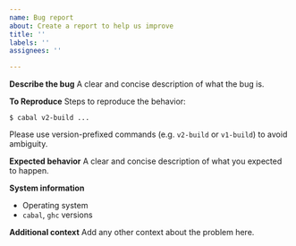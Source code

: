 ```yaml
---
name: Bug report
about: Create a report to help us improve
title: ''
labels: ''
assignees: ''

---
```


**Describe the bug**
A clear and concise description of what the bug is.

**To Reproduce**
Steps to reproduce the behavior:

```
$ cabal v2-build ...
```

Please use version-prefixed commands (e.g. `v2-build` or `v1-build`) to avoid ambiguity.

**Expected behavior**
A clear and concise description of what you expected to happen.

**System information**
 - Operating system
 - `cabal`, `ghc` versions

**Additional context**
Add any other context about the problem here.
